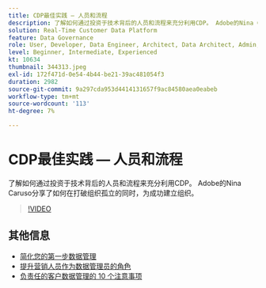 ```yaml
---
title: CDP最佳实践 — 人员和流程
description: 了解如何通过投资于技术背后的人员和流程来充分利用CDP。 Adobe的Nina Caruso分享了如何设置您的组织……（请用60到160个字符描述）
solution: Real-Time Customer Data Platform
feature: Data Governance
role: User, Developer, Data Engineer, Architect, Data Architect, Admin, Leader
level: Beginner, Intermediate, Experienced
kt: 10634
thumbnail: 344313.jpeg
exl-id: 172f471d-0e54-4b44-be21-39ac481054f3
duration: 2982
source-git-commit: 9a297cda953d4414131657f9ac84580aea0eabeb
workflow-type: tm+mt
source-wordcount: '113'
ht-degree: 7%

---
```


# CDP最佳实践 — 人员和流程

了解如何通过投资于技术背后的人员和流程来充分利用CDP。 Adobe的Nina Caruso分享了如何在打破组织孤立的同时，为成功建立组织。

>[!VIDEO](https://video.tv.adobe.com/v/344313/?quality=12&learn=on)

## 其他信息

* [简化您的第一步数据管理](first-mile.md)
* [提升营销人员作为数据管理员的角色](https://experienceleague.adobe.com/docs/platform-learn/tutorials/privacy/elevating-the-marketers-role-as-a-data-steward.html)
* [负责任的客户数据管理的 10 个注意事项](https://experienceleague.adobe.com/docs/platform-learn/tutorials/privacy/ten-considerations-for-responsible-customer-data-management.html)
